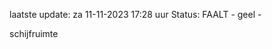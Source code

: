 laatste update: 
za 11-11-2023 17:28   uur 
Status: FAALT - geel - 
<div class="service Y">schijfruimte</div>